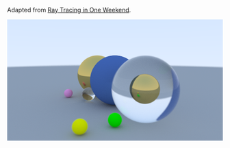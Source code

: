 Adapted from [Ray Tracing in One Weekend](https://raytracing.github.io/>).

![Final image](final.png)
